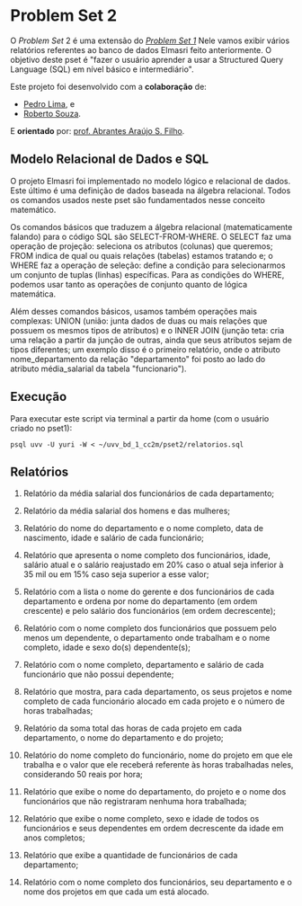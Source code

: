 # Problem Set 2
O _Problem Set_ 2 é uma extensão do _[Problem Set 1](https://github.com/yurisoaresm/uvv_bd_1_cc2m/tree/pset2/pset1 "Pset1")_ Nele vamos exibir vários relatórios referentes ao banco de dados Elmasri feito anteriormente. O objetivo deste pset é "fazer o usuário aprender a usar a Structured Query Language (SQL) em nível básico e intermediário".

Este projeto foi desenvolvido com a **colaboração** de:
- [Pedro Lima](https://github.com/PedroLimaCarari "Perfil do Pedro Lima"), e
- [Roberto Souza](https://github.com/RobertoBSZ "Perfil do Roberto Souza").

E **orientado** por: [prof. Abrantes Araújo S. Filho](https://github.com/abrantesasf "Perfil do prof. Abrantes Araújo S. Filho").

## Modelo Relacional de Dados e SQL
O projeto Elmasri foi implementado no modelo lógico e relacional de dados. Este último é uma definição de dados baseada na álgebra relacional. Todos os comandos usados neste pset são fundamentados nesse conceito matemático.

Os comandos básicos que traduzem a álgebra relacional (matematicamente falando) para o código SQL são SELECT-FROM-WHERE. O SELECT faz uma operação de projeção: seleciona os atributos (colunas) que queremos; FROM indica de qual ou quais relações (tabelas) estamos tratando e; o WHERE faz a operação de seleção: define a condição para selecionarmos um conjunto de tuplas (linhas) específicas. Para as condições do WHERE, podemos usar tanto as operações de conjunto quanto de lógica matemática. 

Além desses comandos básicos, usamos também operações mais complexas: UNION (união: junta dados de duas ou mais relações que possuem os mesmos tipos de atributos) e o INNER JOIN (junção teta: cria uma relação a partir da junção de outras, ainda que seus atributos sejam de tipos diferentes; um exemplo disso é o primeiro relatório, onde o atributo nome_departamento da relação "departamento" foi posto ao lado do atributo média_salarial da tabela "funcionario").

## Execução
Para executar este script via terminal a partir da home (com o usuário criado no pset1):

    psql uvv -U yuri -W < ~/uvv_bd_1_cc2m/pset2/relatorios.sql

## Relatórios 

1. Relatório da média salarial dos funcionários de cada departamento;

2. Relatório da média salarial dos homens e das mulheres;

3. Relatório do nome do departamento e o nome completo, data de nascimento, idade e salário de cada funcionário;

4. Relatório que apresenta o nome completo dos funcionários, idade, salário atual e o salário reajustado em 20% caso o atual seja inferior à 35 mil ou em 15% caso seja superior a esse valor;

5. Relatório com a lista o nome do gerente e dos funcionários de cada departamento e ordena por nome do departamento (em ordem crescente) e pelo salário dos funcionários (em ordem decrescente);

6. Relatório com o nome completo dos funcionários que possuem pelo menos um dependente, o departamento onde trabalham e o nome completo, idade e sexo do(s) dependente(s);

7. Relatório com o nome completo, departamento e salário de cada funcionário que não possui dependente;

8. Relatório que mostra, para cada departamento, os seus projetos e nome completo de cada funcionário alocado em cada projeto e o número de horas trabalhadas;

9. Relatório da soma total das horas de cada projeto em cada departamento, o nome do departamento e do projeto;

10. Relatório do nome completo do funcionário, nome do projeto em que ele trabalha e o valor que ele receberá referente às horas trabalhadas neles, considerando 50 reais por hora;

11. Relatório que exibe o nome do departamento, do projeto e o nome dos funcionários que não registraram nenhuma hora trabalhada;

12. Relatório que exibe o nome completo, sexo e idade de todos os funcionários e seus dependentes em ordem decrescente da idade em anos completos;

13. Relatório que exibe a quantidade de funcionários de cada departamento;

14. Relatório com o nome completo dos funcionários, seu departamento e o nome dos projetos em que cada um está alocado.
